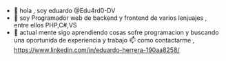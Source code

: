 - 👋 hola , soy eduardo  @Edu4rd0-DV
- 👀 soy Programador  web de backend y frontend de  varios lenjuajes , entre ellos PHP,C#,VS
- 🌱 actual mente sigo aprendiendo cosas sofre programacion y buscando una oportunida de experiencia y trabajo 
   📫 como  contactarme , https://www.linkedin.com/in/eduardo-herrera-190aa8258/
